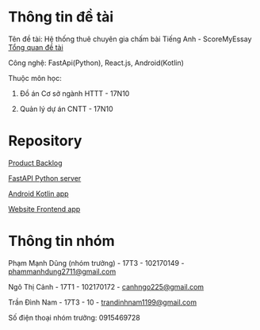 # Thông tin đề tài 
Tên đề tài: Hệ thống thuê chuyên gia chấm bài Tiếng Anh - ScoreMyEssay
[Tổng quan đề tài](https://docs.google.com/document/d/18OQ_anQ0KjWCR18tsSsZRqRer2QQmkgGVf4U4o7lyBw/edit?usp=sharing)


Công nghệ: FastApi(Python), React.js, Android(Kotlin)

Thuộc môn học: 

1. Đồ án Cơ sở ngành HTTT - 17N10

2. Quản lý dự án CNTT -  17N10

# Repository 


[Product Backlog](https://docs.google.com/spreadsheets/d/1ysZ3BYZoSn0WuSTYX-x-c2FwYnMKyCevbk3jeUZjEKE/edit?usp=sharing)

[FastAPI Python server](https://github.com/da-httt/scoremyessay-api-server)

[Android Kotlin app](https://github.com/da-httt/scoremyessay-android-app)

[Website Frontend app](https://github.com/da-httt/scoremyessay-react-app)


# Thông tin nhóm
Phạm Mạnh Dũng (nhóm trưởng) - 17T3 - 102170149 - phammanhdung2711@gmail.com

Ngô Thị Cảnh - 17T1 - 102170172 - canhngo225@gmail.com

Trần Đình Nam - 17T3 - 10    - trandinhnam1199@gmail.com

Số điện thoại nhóm trưởng: 0915469728
